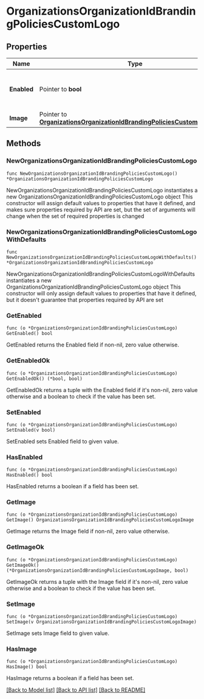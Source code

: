 # OrganizationsOrganizationIdBrandingPoliciesCustomLogo

## Properties

Name | Type | Description | Notes
------------ | ------------- | ------------- | -------------
**Enabled** | Pointer to **bool** | Whether or not there is a custom logo enabled. | [optional] 
**Image** | Pointer to [**OrganizationsOrganizationIdBrandingPoliciesCustomLogoImage**](OrganizationsOrganizationIdBrandingPoliciesCustomLogoImage.md) |  | [optional] 

## Methods

### NewOrganizationsOrganizationIdBrandingPoliciesCustomLogo

`func NewOrganizationsOrganizationIdBrandingPoliciesCustomLogo() *OrganizationsOrganizationIdBrandingPoliciesCustomLogo`

NewOrganizationsOrganizationIdBrandingPoliciesCustomLogo instantiates a new OrganizationsOrganizationIdBrandingPoliciesCustomLogo object
This constructor will assign default values to properties that have it defined,
and makes sure properties required by API are set, but the set of arguments
will change when the set of required properties is changed

### NewOrganizationsOrganizationIdBrandingPoliciesCustomLogoWithDefaults

`func NewOrganizationsOrganizationIdBrandingPoliciesCustomLogoWithDefaults() *OrganizationsOrganizationIdBrandingPoliciesCustomLogo`

NewOrganizationsOrganizationIdBrandingPoliciesCustomLogoWithDefaults instantiates a new OrganizationsOrganizationIdBrandingPoliciesCustomLogo object
This constructor will only assign default values to properties that have it defined,
but it doesn't guarantee that properties required by API are set

### GetEnabled

`func (o *OrganizationsOrganizationIdBrandingPoliciesCustomLogo) GetEnabled() bool`

GetEnabled returns the Enabled field if non-nil, zero value otherwise.

### GetEnabledOk

`func (o *OrganizationsOrganizationIdBrandingPoliciesCustomLogo) GetEnabledOk() (*bool, bool)`

GetEnabledOk returns a tuple with the Enabled field if it's non-nil, zero value otherwise
and a boolean to check if the value has been set.

### SetEnabled

`func (o *OrganizationsOrganizationIdBrandingPoliciesCustomLogo) SetEnabled(v bool)`

SetEnabled sets Enabled field to given value.

### HasEnabled

`func (o *OrganizationsOrganizationIdBrandingPoliciesCustomLogo) HasEnabled() bool`

HasEnabled returns a boolean if a field has been set.

### GetImage

`func (o *OrganizationsOrganizationIdBrandingPoliciesCustomLogo) GetImage() OrganizationsOrganizationIdBrandingPoliciesCustomLogoImage`

GetImage returns the Image field if non-nil, zero value otherwise.

### GetImageOk

`func (o *OrganizationsOrganizationIdBrandingPoliciesCustomLogo) GetImageOk() (*OrganizationsOrganizationIdBrandingPoliciesCustomLogoImage, bool)`

GetImageOk returns a tuple with the Image field if it's non-nil, zero value otherwise
and a boolean to check if the value has been set.

### SetImage

`func (o *OrganizationsOrganizationIdBrandingPoliciesCustomLogo) SetImage(v OrganizationsOrganizationIdBrandingPoliciesCustomLogoImage)`

SetImage sets Image field to given value.

### HasImage

`func (o *OrganizationsOrganizationIdBrandingPoliciesCustomLogo) HasImage() bool`

HasImage returns a boolean if a field has been set.


[[Back to Model list]](../README.md#documentation-for-models) [[Back to API list]](../README.md#documentation-for-api-endpoints) [[Back to README]](../README.md)


